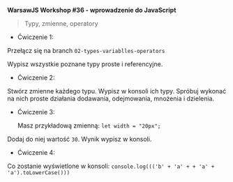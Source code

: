 **WarsawJS Workshop #36 - wprowadzenie do JavaScript**
> Typy, zmienne, operatory

- Ćwiczenie 1:

Przełącz się na branch `02-types-variablles-operators`

Wypisz wszystkie poznane typy proste i referencyjne. 

- Ćwiczenie 2:

Stwórz zmienne każdego typu. Wypisz w konsoli ich typy. Spróbuj wykonać na nich proste działania dodawania, odejmowania, mnożenia i dzielenia.

- Ćwiczenie 3:
  
  Masz przykładową zmienną:
`let width = "20px";`

Dodaj do niej wartość `30`. Wynik wypisz w konsoli.

- Ćwiczenie 4:

Co zostanie wyświetlone w konsoli:
`console.log((('b' + 'a' + + 'a' + 'a').toLowerCase()))`